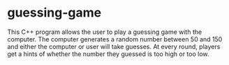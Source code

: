 # guessing-game
This C++ program allows the user to play a guessing game with the computer.  The computer generates a random number between 50 and 150 and either the computer or user will take guesses. At every round, players get a hints of whether the number they guessed is too high or too low.
